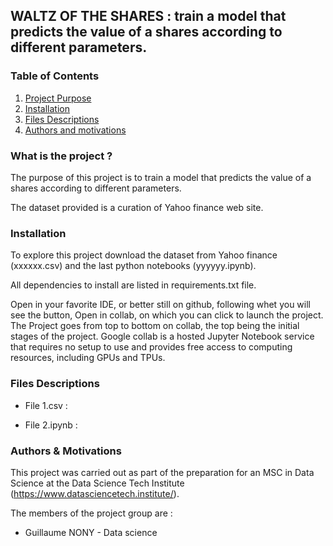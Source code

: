 ## WALTZ OF THE SHARES : train a model that predicts the value of a shares according to different parameters.

### Table of Contents

1. [Project Purpose](#projet)
2. [Installation](#install)
3. [Files Descriptions](#files)
4. [Authors and motivations](#authors)



### What is the project ? <a name="projet"></a>

The purpose of this project is to train a model that predicts the value of a shares according to different parameters.

The dataset provided is a curation of Yahoo finance web site.


### Installation <a name="install"></a>

To explore this project download the dataset from Yahoo finance (xxxxxx.csv) and the last python notebooks (yyyyyy.ipynb).

All dependencies to install are listed in requirements.txt file. 

Open  in your favorite IDE, or better still on github, following whet you will see the button, Open in collab, on which you can click to launch the project.
The Project goes from top to bottom on collab, the top being the initial stages of the project.
Google collab is a hosted Jupyter Notebook service that requires no setup to use and provides free access to computing resources, including GPUs and TPUs.


### Files Descriptions <a name="files"></a>

 * File 1.csv : 
        
    
 * File 2.ipynb : 
        
        
### Authors & Motivations <a name="authors"></a>

This project was carried out as part of the preparation for an MSC in Data Science at the Data Science Tech Institute (https://www.datasciencetech.institute/).

The members of the project group are :
 - Guillaume NONY - Data science

